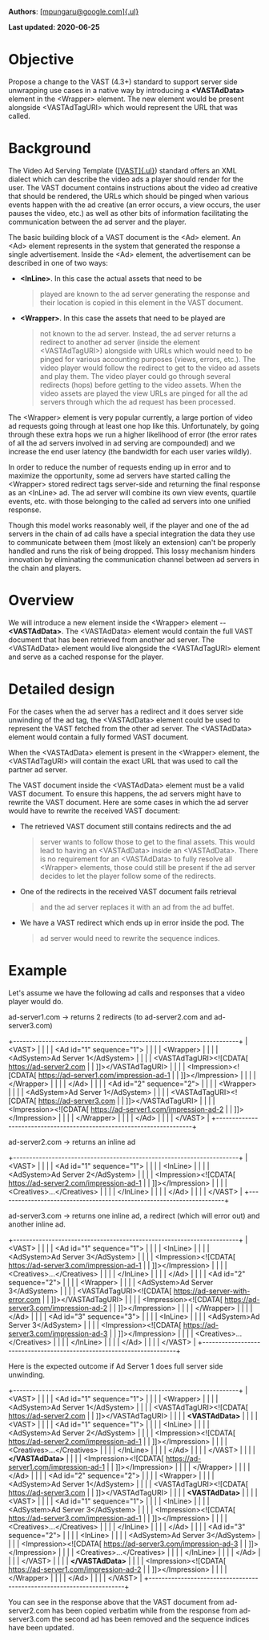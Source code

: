 **Authors**: [[mpungaru\@google.com]{.ul}](http://who/mpungaru)

**Last updated: 2020-06-25**

Objective
=========

Propose a change to the VAST (4.3+) standard to support server side
unwrapping use cases in a native way by introducing a **\<VASTAdData\>**
element in the \<Wrapper\> element. The new element would be present
alongside \<VASTAdTagURI\> which would represent the URL that was
called.

Background
==========

The Video Ad Serving Template
([[VAST]{.ul}](https://iabtechlab.com/standards/vast/)) standard offers
an XML dialect which can describe the video ads a player should render
for the user. The VAST document contains instructions about the video ad
creative that should be rendered, the URLs which should be pinged when
various events happen with the ad creative (an error occurs, a view
occurs, the user pauses the video, etc.) as well as other bits of
information facilitating the communication between the ad server and the
player.

The basic building block of a VAST document is the \<Ad\> element. An
\<Ad\> element represents in the system that generated the response a
single advertisement. Inside the \<Ad\> element, the advertisement can
be described in one of two ways:

-   **\<InLine\>**. In this case the actual assets that need to be
    > played are known to the ad server generating the response and
    > their location is copied in this element in the VAST document.

-   **\<Wrapper\>**. In this case the assets that need to be played are
    > not known to the ad server. Instead, the ad server returns a
    > redirect to another ad server (inside the element
    > \<VASTAdTagURI\>) alongside with URLs which would need to be
    > pinged for various accounting purposes (views, errors, etc.). The
    > video player would follow the redirect to get to the video ad
    > assets and play them. The video player could go through several
    > redirects (hops) before getting to the video assets. When the
    > video assets are played the view URLs are pinged for all the ad
    > servers through which the ad request has been processed.

The \<Wrapper\> element is very popular currently, a large portion of
video ad requests going through at least one hop like this.
Unfortunately, by going through these extra hops we run a higher
likelihood of error (the error rates of all the ad servers involved in
ad serving are compounded) and we increase the end user latency (the
bandwidth for each user varies wildly).

In order to reduce the number of requests ending up in error and to
maximize the opportunity, some ad servers have started calling the
\<Wrapper\> stored redirect tags server-side and returning the final
response as an \<InLine\> ad. The ad server will combine its own view
events, quartile events, etc. with those belonging to the called ad
servers into one unified response.

Though this model works reasonably well, if the player and one of the ad
servers in the chain of ad calls have a special integration the data
they use to communicate between them (most likely an extension) can't be
properly handled and runs the risk of being dropped. This lossy
mechanism hinders innovation by eliminating the communication channel
between ad servers in the chain and players.

Overview
========

We will introduce a new element inside the \<Wrapper\> element \--
**\<VASTAdData\>**. The \<VASTAdData\> element would contain the full
VAST document that has been retrieved from another ad server. The
\<VASTAdData\> element would live alongside the \<VASTAdTagURI\> element
and serve as a cached response for the player.

Detailed design
===============

For the cases when the ad server has a redirect and it does server side
unwinding of the ad tag, the \<VASTAdData\> element could be used to
represent the VAST fetched from the other ad server. The \<VASTAdData\>
element would contain a fully formed VAST document.

When the \<VASTAdData\> element is present in the \<Wrapper\> element,
the \<VASTAdTagURI\> will contain the exact URL that was used to call
the partner ad server.

The VAST document inside the \<VASTAdData\> element must be a valid VAST
document. To ensure this happens, the ad servers might have to rewrite
the VAST document. Here are some cases in which the ad server would have
to rewrite the received VAST document:

-   The retrieved VAST document still contains redirects and the ad
    > server wants to follow those to get to the final assets. This
    > would lead to having an \<VASTAdData\> inside an \<VASTAdData\>.
    > There is no requirement for an \<VASTAdData\> to fully resolve all
    > \<Wrapper\> elements, those could still be present if the ad
    > server decides to let the player follow some of the redirects.

-   One of the redirects in the received VAST document fails retrieval
    > and the ad server replaces it with an ad from the ad buffet.

-   We have a VAST redirect which ends up in error inside the pod. The
    > ad server would need to rewrite the sequence indices.

Example
=======

Let's assume we have the following ad calls and responses that a video
player would do.

ad-server1.com → returns 2 redirects (to ad-server2.com and
ad-server3.com)

+----------------------------------------------------------------------+
| \<VAST\>                                                             |
|                                                                      |
| \<Ad id=\"1\" sequence=\"1\"\>                                       |
|                                                                      |
| \<Wrapper\>                                                          |
|                                                                      |
| \<AdSystem\>Ad Server 1\</AdSystem\>                                 |
|                                                                      |
| \<VASTAdTagURI\>\<!\[CDATA\[ https://ad-server2.com                  |
| \]\]\>\</VASTAdTagURI\>                                              |
|                                                                      |
| \<Impression\>\<!\[CDATA\[ https://ad-server1.com/impression-ad-1    |
| \]\]\>\</Impression\>                                                |
|                                                                      |
| \</Wrapper\>                                                         |
|                                                                      |
| \</Ad\>                                                              |
|                                                                      |
| \<Ad id=\"2\" sequence=\"2\"\>                                       |
|                                                                      |
| \<Wrapper\>                                                          |
|                                                                      |
| \<AdSystem\>Ad Server 1\</AdSystem\>                                 |
|                                                                      |
| \<VASTAdTagURI\>\<!\[CDATA\[ https://ad-server3.com                  |
| \]\]\>\</VASTAdTagURI\>                                              |
|                                                                      |
| \<Impression\>\<!\[CDATA\[ https://ad-server1.com/impression-ad-2    |
| \]\]\>\</Impression\>                                                |
|                                                                      |
| \</Wrapper\>                                                         |
|                                                                      |
| \</Ad\>                                                              |
|                                                                      |
| \</VAST\>                                                            |
+----------------------------------------------------------------------+

ad-server2.com → returns an inline ad

+----------------------------------------------------------------------+
| \<VAST\>                                                             |
|                                                                      |
| \<Ad id=\"1\" sequence=\"1\"\>                                       |
|                                                                      |
| \<InLine\>                                                           |
|                                                                      |
| \<AdSystem\>Ad Server 2\</AdSystem\>                                 |
|                                                                      |
| \<Impression\>\<!\[CDATA\[ https://ad-server2.com/impression-ad-1    |
| \]\]\>\</Impression\>                                                |
|                                                                      |
| \<Creatives\>\...\</Creatives\>                                      |
|                                                                      |
| \</InLine\>                                                          |
|                                                                      |
| \</Ad\>                                                              |
|                                                                      |
| \</VAST\>                                                            |
+----------------------------------------------------------------------+

ad-server3.com → returns one inline ad, a redirect (which will error
out) and another inline ad.

+----------------------------------------------------------------------+
| \<VAST\>                                                             |
|                                                                      |
| \<Ad id=\"1\" sequence=\"1\"\>                                       |
|                                                                      |
| \<InLine\>                                                           |
|                                                                      |
| \<AdSystem\>Ad Server 3\</AdSystem\>                                 |
|                                                                      |
| \<Impression\>\<!\[CDATA\[ https://ad-server3.com/impression-ad-1    |
| \]\]\>\</Impression\>                                                |
|                                                                      |
| \<Creatives\>\...\</Creatives\>                                      |
|                                                                      |
| \</InLine\>                                                          |
|                                                                      |
| \</Ad\>                                                              |
|                                                                      |
| \<Ad id=\"2\" sequence=\"2\"\>                                       |
|                                                                      |
| \<Wrapper\>                                                          |
|                                                                      |
| \<AdSystem\>Ad Server 3\</AdSystem\>                                 |
|                                                                      |
| \<VASTAdTagURI\>\<!\[CDATA\[ https://ad-server-with-error.com        |
| \]\]\>\</VASTAdTagURI\>                                              |
|                                                                      |
| \<Impression\>\<!\[CDATA\[ https://ad-server3.com/impression-ad-2    |
| \]\]\>\</Impression\>                                                |
|                                                                      |
| \</Wrapper\>                                                         |
|                                                                      |
| \</Ad\>                                                              |
|                                                                      |
| \<Ad id=\"3\" sequence=\"3\"\>                                       |
|                                                                      |
| \<InLine\>                                                           |
|                                                                      |
| \<AdSystem\>Ad Server 3\</AdSystem\>                                 |
|                                                                      |
| \<Impression\>\<!\[CDATA\[ https://ad-server3.com/impression-ad-3    |
| \]\]\>\</Impression\>                                                |
|                                                                      |
| \<Creatives\>\...\</Creatives\>                                      |
|                                                                      |
| \</InLine\>                                                          |
|                                                                      |
| \</Ad\>                                                              |
|                                                                      |
| \</VAST\>                                                            |
+----------------------------------------------------------------------+

Here is the expected outcome if Ad Server 1 does full server side
unwinding.

+----------------------------------------------------------------------+
| \<VAST\>                                                             |
|                                                                      |
| \<Ad id=\"1\" sequence=\"1\"\>                                       |
|                                                                      |
| \<Wrapper\>                                                          |
|                                                                      |
| \<AdSystem\>Ad Server 1\</AdSystem\>                                 |
|                                                                      |
| \<VASTAdTagURI\>\<!\[CDATA\[ https://ad-server2.com                  |
| \]\]\>\</VASTAdTagURI\>                                              |
|                                                                      |
| **\<VASTAdData\>**                                                   |
|                                                                      |
| \<VAST\>                                                             |
|                                                                      |
| \<Ad id=\"1\" sequence=\"1\"\>                                       |
|                                                                      |
| \<InLine\>                                                           |
|                                                                      |
| \<AdSystem\>Ad Server 2\</AdSystem\>                                 |
|                                                                      |
| \<Impression\>\<!\[CDATA\[ https://ad-server2.com/impression-ad-1    |
| \]\]\>\</Impression\>                                                |
|                                                                      |
| \<Creatives\>\...\</Creatives\>                                      |
|                                                                      |
| \</InLine\>                                                          |
|                                                                      |
| \</Ad\>                                                              |
|                                                                      |
| \</VAST\>                                                            |
|                                                                      |
| **\</VASTAdData\>**                                                  |
|                                                                      |
| \<Impression\>\<!\[CDATA\[ https://ad-server1.com/impression-ad-1    |
| \]\]\>\</Impression\>                                                |
|                                                                      |
| \</Wrapper\>                                                         |
|                                                                      |
| \</Ad\>                                                              |
|                                                                      |
| \<Ad id=\"2\" sequence=\"2\"\>                                       |
|                                                                      |
| \<Wrapper\>                                                          |
|                                                                      |
| \<AdSystem\>Ad Server 1\</AdSystem\>                                 |
|                                                                      |
| \<VASTAdTagURI\>\<!\[CDATA\[ https://ad-server3.com                  |
| \]\]\>\</VASTAdTagURI\>                                              |
|                                                                      |
| **\<VASTAdData\>**                                                   |
|                                                                      |
| \<VAST\>                                                             |
|                                                                      |
| \<Ad id=\"1\" sequence=\"1\"\>                                       |
|                                                                      |
| \<InLine\>                                                           |
|                                                                      |
| \<AdSystem\>Ad Server 3\</AdSystem\>                                 |
|                                                                      |
| \<Impression\>\<!\[CDATA\[ https://ad-server3.com/impression-ad-1    |
| \]\]\>\</Impression\>                                                |
|                                                                      |
| \<Creatives\>\...\</Creatives\>                                      |
|                                                                      |
| \</InLine\>                                                          |
|                                                                      |
| \</Ad\>                                                              |
|                                                                      |
| \<Ad id=\"3\" sequence=\"2\"\>                                       |
|                                                                      |
| \<InLine\>                                                           |
|                                                                      |
| \<AdSystem\>Ad Server 3\</AdSystem\>                                 |
|                                                                      |
| \<Impression\>\<!\[CDATA\[ https://ad-server3.com/impression-ad-3    |
| \]\]\>\</Impression\>                                                |
|                                                                      |
| \<Creatives\>\...\</Creatives\>                                      |
|                                                                      |
| \</InLine\>                                                          |
|                                                                      |
| \</Ad\>                                                              |
|                                                                      |
| \</VAST\>                                                            |
|                                                                      |
| **\</VASTAdData\>**                                                  |
|                                                                      |
| \<Impression\>\<!\[CDATA\[ https://ad-server1.com/impression-ad-2    |
| \]\]\>\</Impression\>                                                |
|                                                                      |
| \</Wrapper\>                                                         |
|                                                                      |
| \</Ad\>                                                              |
|                                                                      |
| \</VAST\>                                                            |
+----------------------------------------------------------------------+

You can see in the response above that the VAST document from
ad-server2.com has been copied verbatim while from the response from
ad-server3.com the second ad has been removed and the sequence indices
have been updated.
